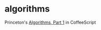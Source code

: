 # algorithms
Princeton's [Algorithms, Part 1](https://www.coursera.org/course/algs4partI) in CoffeeScript

